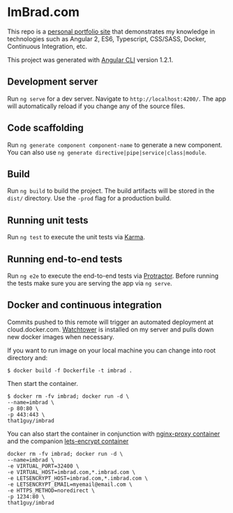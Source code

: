 # ImBrad.com

This repo is a [personal portfolio site](http://imbrad.com) that demonstrates my knowledge in technologies such as Angular 2, ES6, Typescript, CSS/SASS, Docker, Continuous Integration, etc.

This project was generated with [Angular CLI](https://github.com/angular/angular-cli) version 1.2.1. 

## Development server

Run `ng serve` for a dev server. Navigate to `http://localhost:4200/`. The app will automatically reload if you change any of the source files.

## Code scaffolding

Run `ng generate component component-name` to generate a new component. You can also use `ng generate directive|pipe|service|class|module`.

## Build

Run `ng build` to build the project. The build artifacts will be stored in the `dist/` directory. Use the `-prod` flag for a production build.

## Running unit tests

Run `ng test` to execute the unit tests via [Karma](https://karma-runner.github.io).

## Running end-to-end tests

Run `ng e2e` to execute the end-to-end tests via [Protractor](http://www.protractortest.org/).
Before running the tests make sure you are serving the app via `ng serve`.


## Docker and continuous integration

Commits pushed to this remote will trigger an automated deployment at cloud.docker.com.  [Watchtower](https://github.com/v2tec/watchtower) is installed on my server and pulls down new docker images when necessary. 


If you want to run image on your local machine you can change into root directory and:

```
$ docker build -f Dockerfile -t imbrad .
```


Then start the container.

```
$ docker rm -fv imbrad; docker run -d \
--name=imbrad \
-p 80:80 \
-p 443:443 \
that1guy/imbrad
```

You can also start the container in conjunction with [nginx-proxy container](https://github.com/jwilder/nginx-proxy) and the companion [lets-encrypt container](https://github.com/JrCs/docker-letsencrypt-nginx-proxy-companion) 

```
docker rm -fv imbrad; docker run -d \
--name=imbrad \
-e VIRTUAL_PORT=32400 \
-e VIRTUAL_HOST=imbrad.com,*.imbrad.com \
-e LETSENCRYPT_HOST=imbrad.com,*.imbrad.com \
-e LETSENCRYPT_EMAIL=myemail@email.com \
-e HTTPS_METHOD=noredirect \
-p 1234:80 \
that1guy/imbrad
```

